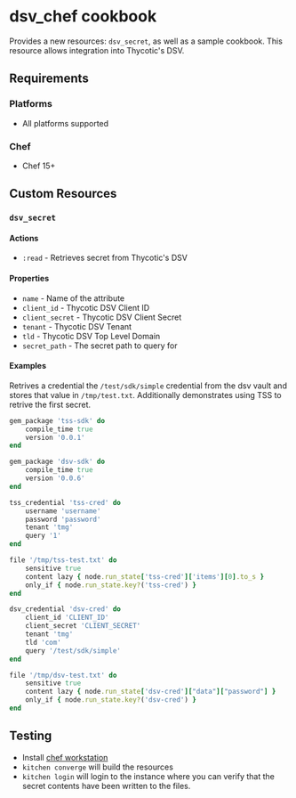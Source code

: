 # dsv_chef cookbook

Provides a new resources: `dsv_secret`, as well as a sample cookbook. This resource allows integration into Thycotic's DSV.

## Requirements

### Platforms

- All platforms supported

### Chef

- Chef 15+

## Custom Resources

### `dsv_secret`

#### Actions

- `:read` - Retrieves secret from Thycotic's DSV

#### Properties

- `name` - Name of the attribute
- `client_id` - Thycotic DSV Client ID
- `client_secret` - Thycotic DSV Client Secret
- `tenant` - Thycotic DSV Tenant
- `tld` - Thycotic DSV Top Level Domain
- `secret_path` - The secret path to query for

#### Examples

Retrives a credential the `/test/sdk/simple` credential from the dsv vault and stores that value in `/tmp/test.txt`. Additionally demonstrates using TSS to retrive the first secret.

```ruby
gem_package 'tss-sdk' do
    compile_time true
    version '0.0.1'
end

gem_package 'dsv-sdk' do
    compile_time true
    version '0.0.6'
end

tss_credential 'tss-cred' do
    username 'username'
    password 'password'
    tenant 'tmg'
    query '1'
end

file '/tmp/tss-test.txt' do
    sensitive true
	content lazy { node.run_state['tss-cred']['items'][0].to_s }
	only_if { node.run_state.key?('tss-cred') }
end

dsv_credential 'dsv-cred' do
    client_id 'CLIENT_ID'
    client_secret 'CLIENT_SECRET'
    tenant 'tmg'
    tld 'com'
    query '/test/sdk/simple'
end

file '/tmp/dsv-test.txt' do
	sensitive true
	content lazy { node.run_state['dsv-cred']["data"]["password"] }
	only_if { node.run_state.key?('dsv-cred') }
end
```

## Testing

- Install [chef workstation](https://docs.chef.io/workstation/install_workstation/)
- `kitchen converge` will build the resources
- `kitchen login` will login to the instance where you can verify that the secret contents have been written to the files.
